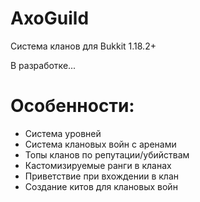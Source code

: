 # AxoGuild
Система кланов для Bukkit 1.18.2+

В разработке...

# Особенности:
  - Система уровней
  - Система клановых войн с аренами
  - Топы кланов по репутации/убийствам
  - Кастомизируемые ранги в кланах
  - Приветствие при вхождении в клан
  - Создание китов для клановых войн
